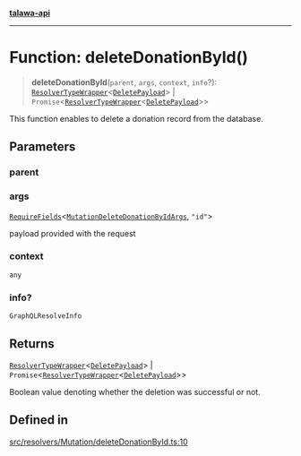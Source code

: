 [**talawa-api**](../../../../README.md)

***

# Function: deleteDonationById()

> **deleteDonationById**(`parent`, `args`, `context`, `info`?): [`ResolverTypeWrapper`](../../../../types/generatedGraphQLTypes/type-aliases/ResolverTypeWrapper.md)\<[`DeletePayload`](../../../../types/generatedGraphQLTypes/type-aliases/DeletePayload.md)\> \| `Promise`\<[`ResolverTypeWrapper`](../../../../types/generatedGraphQLTypes/type-aliases/ResolverTypeWrapper.md)\<[`DeletePayload`](../../../../types/generatedGraphQLTypes/type-aliases/DeletePayload.md)\>\>

This function enables to delete a donation record from the database.

## Parameters

### parent

### args

[`RequireFields`](../../../../types/generatedGraphQLTypes/type-aliases/RequireFields.md)\<[`MutationDeleteDonationByIdArgs`](../../../../types/generatedGraphQLTypes/type-aliases/MutationDeleteDonationByIdArgs.md), `"id"`\>

payload provided with the request

### context

`any`

### info?

`GraphQLResolveInfo`

## Returns

[`ResolverTypeWrapper`](../../../../types/generatedGraphQLTypes/type-aliases/ResolverTypeWrapper.md)\<[`DeletePayload`](../../../../types/generatedGraphQLTypes/type-aliases/DeletePayload.md)\> \| `Promise`\<[`ResolverTypeWrapper`](../../../../types/generatedGraphQLTypes/type-aliases/ResolverTypeWrapper.md)\<[`DeletePayload`](../../../../types/generatedGraphQLTypes/type-aliases/DeletePayload.md)\>\>

Boolean value denoting whether the deletion was successful or not.

## Defined in

[src/resolvers/Mutation/deleteDonationById.ts:10](https://github.com/Suyash878/talawa-api/blob/f376d03c37e9acd046e7cc983947432c95f74442/src/resolvers/Mutation/deleteDonationById.ts#L10)

